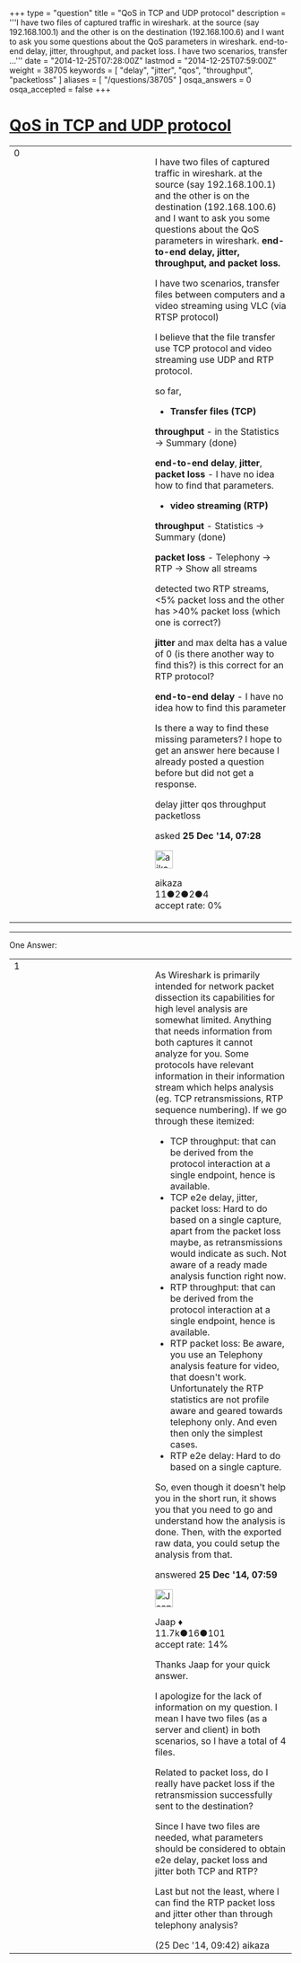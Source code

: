 +++
type = "question"
title = "QoS in TCP and UDP protocol"
description = '''I have two files of captured traffic in wireshark.  at the source (say 192.168.100.1) and the other is on the destination (192.168.100.6) and I want to ask you some questions about the QoS parameters in wireshark. end-to-end delay, jitter, throughput, and packet loss. I have two scenarios, transfer ...'''
date = "2014-12-25T07:28:00Z"
lastmod = "2014-12-25T07:59:00Z"
weight = 38705
keywords = [ "delay", "jitter", "qos", "throughput", "packetloss" ]
aliases = [ "/questions/38705" ]
osqa_answers = 0
osqa_accepted = false
+++

<div class="headNormal">

# [QoS in TCP and UDP protocol](/questions/38705/qos-in-tcp-and-udp-protocol)

</div>

<div id="main-body">

<div id="askform">

<table id="question-table" style="width:100%;"><colgroup><col style="width: 50%" /><col style="width: 50%" /></colgroup><tbody><tr class="odd"><td style="width: 30px; vertical-align: top"><div class="vote-buttons"><div id="post-38705-score" class="post-score" title="current number of votes">0</div><div id="favorite-count" class="favorite-count"></div></div></td><td><div id="item-right"><div class="question-body"><p>I have two files of captured traffic in wireshark. at the source (say 192.168.100.1) and the other is on the destination (192.168.100.6) and I want to ask you some questions about the QoS parameters in wireshark. <strong>end-to-end delay, jitter, throughput, and packet loss.</strong></p><p>I have two scenarios, transfer files between computers and a video streaming using VLC (via RTSP protocol)</p><p>I believe that the file transfer use TCP protocol and video streaming use UDP and RTP protocol.</p><p>so far,</p><ul><li><strong>Transfer files (TCP)</strong></li></ul><p><strong>throughput</strong> - in the Statistics -&gt; Summary (done)</p><p><strong>end-to-end delay</strong>, <strong>jitter</strong>, <strong>packet loss</strong> - I have no idea how to find that parameters.</p><ul><li><strong>video streaming (RTP)</strong></li></ul><p><strong>throughput</strong> - Statistics -&gt; Summary (done)</p><p><strong>packet loss</strong> - Telephony -&gt; RTP -&gt; Show all streams</p><p>detected two RTP streams, &lt;5% packet loss and the other has &gt;40% packet loss (which one is correct?)</p><p><strong>jitter</strong> and max delta has a value of 0 (is there another way to find this?) is this correct for an RTP protocol?<br />
</p><p><strong>end-to-end delay</strong> - I have no idea how to find this parameter</p><p>Is there a way to find these missing parameters? I hope to get an answer here because I already posted a question before but did not get a response.</p></div><div id="question-tags" class="tags-container tags">delay jitter qos throughput packetloss</div><div id="question-controls" class="post-controls"></div><div class="post-update-info-container"><div class="post-update-info post-update-info-user"><p>asked <strong>25 Dec '14, 07:28</strong></p><img src="https://secure.gravatar.com/avatar/e5f4e771b25d4df0b74c7a1c9deeef05?s=32&amp;d=identicon&amp;r=g" class="gravatar" width="32" height="32" alt="aikaza&#39;s gravatar image" /><p>aikaza<br />
<span class="score" title="11 reputation points">11</span><span title="2 badges"><span class="badge1">●</span><span class="badgecount">2</span></span><span title="2 badges"><span class="silver">●</span><span class="badgecount">2</span></span><span title="4 badges"><span class="bronze">●</span><span class="badgecount">4</span></span><br />
<span class="accept_rate" title="Rate of the user&#39;s accepted answers">accept rate:</span> <span title="aikaza has no accepted answers">0%</span> </br></p></div></div><div id="comments-container-38705" class="comments-container"></div><div id="comment-tools-38705" class="comment-tools"></div><div class="clear"></div><div id="comment-38705-form-container" class="comment-form-container"></div><div class="clear"></div></div></td></tr></tbody></table>

------------------------------------------------------------------------

<div class="tabBar">

<span id="sort-top"></span>

<div class="headQuestions">

One Answer:

</div>

</div>

<span id="38707"></span>

<div id="answer-container-38707" class="answer">

<table style="width:100%;"><colgroup><col style="width: 50%" /><col style="width: 50%" /></colgroup><tbody><tr class="odd"><td style="width: 30px; vertical-align: top"><div class="vote-buttons"><div id="post-38707-score" class="post-score" title="current number of votes">1</div></div></td><td><div class="item-right"><div class="answer-body"><p>As Wireshark is primarily intended for network packet dissection its capabilities for high level analysis are somewhat limited. Anything that needs information from both captures it cannot analyze for you. Some protocols have relevant information in their information stream which helps analysis (eg. TCP retransmissions, RTP sequence numbering). If we go through these itemized:</p><ul><li>TCP throughput: that can be derived from the protocol interaction at a single endpoint, hence is available.</li><li>TCP e2e delay, jitter, packet loss: Hard to do based on a single capture, apart from the packet loss maybe, as retransmissions would indicate as such. Not aware of a ready made analysis function right now.</li><li>RTP throughput: that can be derived from the protocol interaction at a single endpoint, hence is available.</li><li>RTP packet loss: Be aware, you use an Telephony analysis feature for video, that doesn't work. Unfortunately the RTP statistics are not profile aware and geared towards telephony only. And even then only the simplest cases.</li><li>RTP e2e delay: Hard to do based on a single capture.</li></ul><p>So, even though it doesn't help you in the short run, it shows you that you need to go and understand how the analysis is done. Then, with the exported raw data, you could setup the analysis from that.</p></div><div class="answer-controls post-controls"></div><div class="post-update-info-container"><div class="post-update-info post-update-info-user"><p>answered <strong>25 Dec '14, 07:59</strong></p><img src="https://secure.gravatar.com/avatar/2337f0406681e5c72ea0e6f1f0d6c0b0?s=32&amp;d=identicon&amp;r=g" class="gravatar" width="32" height="32" alt="Jaap&#39;s gravatar image" /><p>Jaap ♦<br />
<span class="score" title="11680 reputation points"><span>11.7k</span></span><span title="16 badges"><span class="silver">●</span><span class="badgecount">16</span></span><span title="101 badges"><span class="bronze">●</span><span class="badgecount">101</span></span><br />
<span class="accept_rate" title="Rate of the user&#39;s accepted answers">accept rate:</span> <span title="Jaap has 155 accepted answers">14%</span></p></div></div><div id="comments-container-38707" class="comments-container"><span id="38710"></span><div id="comment-38710" class="comment"><div id="post-38710-score" class="comment-score"></div><div class="comment-text"><p>Thanks Jaap for your quick answer.</p><p>I apologize for the lack of information on my question. I mean I have two files (as a server and client) in both scenarios, so I have a total of 4 files.</p><p>Related to packet loss, do I really have packet loss if the retransmission successfully sent to the destination?</p><p>Since I have two files are needed, what parameters should be considered to obtain e2e delay, packet loss and jitter both TCP and RTP?</p><p>Last but not the least, where I can find the RTP packet loss and jitter other than through telephony analysis?</p></div><div id="comment-38710-info" class="comment-info"><span class="comment-age">(25 Dec '14, 09:42)</span> aikaza</div></div></div><div id="comment-tools-38707" class="comment-tools"></div><div class="clear"></div><div id="comment-38707-form-container" class="comment-form-container"></div><div class="clear"></div></div></td></tr></tbody></table>

</div>

<div class="paginator-container-left">

</div>

</div>

</div>

